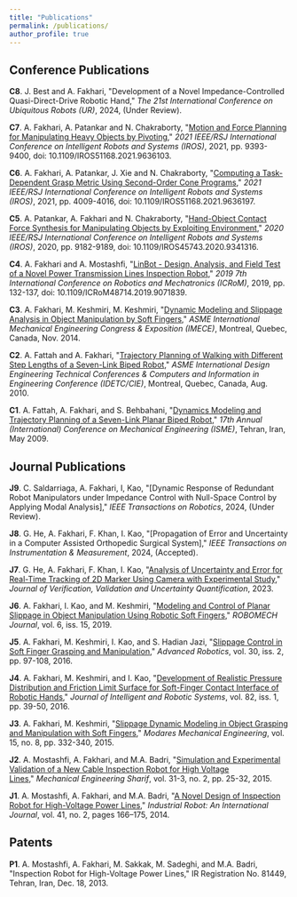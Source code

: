 ```yaml
---
title: "Publications"
permalink: /publications/
author_profile: true
---
```



## Conference Publications

**C8**. J. Best and A. Fakhari, "Development of a Novel Impedance-Controlled Quasi-Direct-Drive Robotic Hand," *The 21st International Conference on Ubiquitous Robots (UR)*, 2024, (Under Review).

**C7**. A. Fakhari, A. Patankar and N. Chakraborty, "[Motion and Force Planning for Manipulating Heavy Objects by Pivoting](https://ieeexplore.ieee.org/document/9636103)," *2021 IEEE/RSJ International Conference on Intelligent Robots and Systems (IROS)*, 2021, pp. 9393-9400, doi: 10.1109/IROS51168.2021.9636103.

**C6**. A. Fakhari, A. Patankar, J. Xie and N. Chakraborty, "[Computing a Task-Dependent Grasp Metric Using Second-Order Cone Programs](https://ieeexplore.ieee.org/document/9636197)," *2021 IEEE/RSJ International Conference on Intelligent Robots and Systems (IROS)*, 2021, pp. 4009-4016, doi: 10.1109/IROS51168.2021.9636197.

**C5**. A. Patankar, A. Fakhari and N. Chakraborty, "[Hand-Object Contact Force Synthesis for Manipulating Objects by Exploiting Environment](https://ieeexplore.ieee.org/document/9341316)," *2020 IEEE/RSJ International Conference on Intelligent Robots and Systems (IROS)*, 2020, pp. 9182-9189, doi: 10.1109/IROS45743.2020.9341316.

**C4**. A. Fakhari and A. Mostashfi, "[LinBot - Design, Analysis, and Field Test of a Novel Power Transmission Lines Inspection Robot](https://ieeexplore.ieee.org/document/9071839)," *2019 7th International Conference on Robotics and Mechatronics (ICRoM)*, 2019, pp. 132-137, doi: 10.1109/ICRoM48714.2019.9071839.

**C3**. A. Fakhari, M. Keshmiri, M. Keshmiri, "[Dynamic Modeling and Slippage Analysis in Object Manipulation by Soft Fingers](https://asmedigitalcollection.asme.org/IMECE/proceedings-abstract/IMECE2014/46476/V04AT04A056/262923)," *ASME International Mechanical Engineering Congress & Exposition (IMECE)*, Montreal, Quebec, Canada, Nov. 2014.

**C2**. A. Fattah and A. Fakhari, "[Trajectory Planning of Walking with Different Step Lengths of a Seven-Link Biped Robot](https://asmedigitalcollection.asme.org/IDETC-CIE/proceedings-abstract/IDETC-CIE2010/44106/1361/356930)," *ASME International Design Engineering Technical Conferences & Computers and Information in Engineering Conference (IDETC/CIE)*, Montreal, Quebec, Canada, Aug. 2010. 

**C1**. A. Fattah, A. Fakhari, and S. Behbahani, "[Dynamics Modeling and Trajectory Planning of a Seven-Link Planar Biped Robot](https://www.researchgate.net/publication/260772830_Dynamics_Modeling_and_Trajectory_Planning_of_a_Seven-Link_Planar_Biped_Robot)," *17th Annual (International) Conference on Mechanical Engineering (ISME)*, Tehran, Iran, May 2009.


## Journal Publications

**J9**. C. Saldarriaga, A. Fakhari, I, Kao, "[Dynamic Response of Redundant Robot Manipulators under Impedance Control with Null-Space Control by Applying Modal Analysis]," *IEEE Transactions on Robotics*, 2024, (Under Review).

**J8**. G. He, A. Fakhari, F. Khan, I. Kao, "[Propagation of Error and Uncertainty in a Computer Assisted Orthopedic Surgical System]," *IEEE Transactions on Instrumentation & Measurement*, 2024, (Accepted).

**J7**. G. He, A. Fakhari, F. Khan, I. Kao, "[Analysis of Uncertainty and Error for Real-Time Tracking of 2D Marker Using Camera with Experimental Study](https://asmedigitalcollection.asme.org/verification/article/doi/10.1115/1.4062137/1160184/Experimental-and-Computational-Study-of-Error-and)," *Journal of Verification, Validation and Uncertainty Quantification*, 2023.

**J6**. A. Fakhari, I. Kao, and M. Keshmiri, "[Modeling and Control of Planar Slippage in Object Manipulation Using Robotic Soft Fingers](https://robomechjournal.springeropen.com/articles/10.1186/s40648-019-0143-0)," *ROBOMECH Journal*, vol. 6, iss. 15, 2019.

**J5**. A. Fakhari, M. Keshmiri, I. Kao, and S. Hadian Jazi, "[Slippage Control in Soft Finger Grasping and Manipulation](https://www.tandfonline.com/doi/abs/10.1080/01691864.2015.1105149)," *Advanced Robotics*, vol. 30, iss. 2, pp. 97-108, 2016.

**J4**. A. Fakhari, M. Keshmiri, and I. Kao, "[Development of Realistic Pressure Distribution and Friction Limit Surface for Soft-Finger Contact Interface of Robotic Hands](https://link.springer.com/article/10.1007/s10846-015-0267-2)," *Journal of Intelligent and Robotic Systems*, vol. 82, iss. 1, pp. 39-50, 2016.

**J3**. A. Fakhari, M. Keshmiri, "[Slippage Dynamic Modeling in Object Grasping and Manipulation with Soft Fingers](https://mme.modares.ac.ir/article-15-5180-en.html)," *Modares Mechanical Engineering*, vol. 15, no. 8, pp. 332-340, 2015.

**J2**. A. Mostashfi, A. Fakhari, and M.A. Badri, "[Simulation and Experimental Validation of a New Cable Inspection Robot for High Voltage Lines](http://sjme.journals.sharif.edu/article_6309.html?lang=en)," *Mechanical Engineering Sharif*, vol. 31-3, no. 2, pp. 25-32, 2015.

**J1**. A. Mostashfi, A. Fakhari, and M.A. Badri, "[A Novel Design of Inspection Robot for High-Voltage Power Lines](https://www.emerald.com/insight/content/doi/10.1108/IR-08-2013-386/full/html)," *Industrial Robot: An International Journal*, vol. 41, no. 2, pages 166–175, 2014.

## Patents

**P1**. A. Mostashfi, A. Fakhari, M. Sakkak, M. Sadeghi, and M.A. Badri, "Inspection Robot for High-Voltage Power Lines," IR Registration No. 81449, Tehran, Iran, Dec. 18, 2013.

